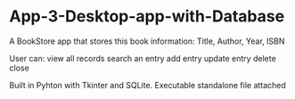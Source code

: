 # App-3-Desktop-app-with-Database

A BookStore app that stores this book information:
Title, Author, Year, ISBN

User can:
view all records
search an entry
add entry
update entry
delete
close

Built in Pyhton with Tkinter and SQLite. Executable standalone file attached
